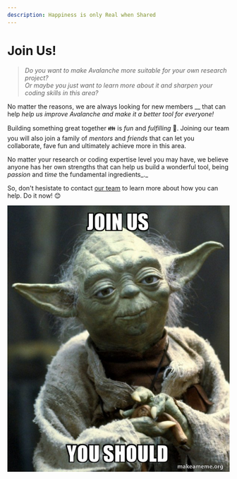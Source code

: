 ```yaml
---
description: Happiness is only Real when Shared
---
```


# Join Us!

> _Do you want to make Avalanche more suitable for your own research project?_\
> _Or maybe you just want to learn more about it and sharpen your coding skills in this area?_

No matter the reasons, we are always looking for new members \_\_ that can help _help us improve Avalanche and make it a better tool for everyone!_

Building something great together 👪 is _fun_ and _fulfilling_ 🎈. Joining our team you will also join a family of _mentors_ and _friends_ that can let you collaborate, fave fun and ultimately achieve more in this area.

No matter your research or coding expertise level you may have, we believe anyone has her own strengths that can help us build a wonderful tool, being _passion_ and _time_ the fundamental ingredients\_.\_

So, don't hesistate to contact [our team](the-team.md) to learn more about how you can help. Do it now! 😊

![](../.gitbook/assets/join-us-you-5cae9e.jpg)
